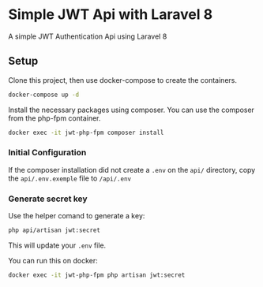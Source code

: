 # Simple JWT Api with Laravel 8

A simple JWT Authentication Api using Laravel 8

## Setup

Clone this project, then use docker-compose to create the containers.

```bash
docker-compose up -d
```

Install the necessary packages using composer. You can use the composer from the php-fpm container.

```bash
docker exec -it jwt-php-fpm composer install
```

### Initial Configuration

If the composer installation did not create a ```.env``` on the ```api/``` directory, copy the ```api/.env.exemple``` file to ```/api/.env```

### Generate secret key

Use the helper comand to generate a key:

```bash
php api/artisan jwt:secret
```

This will update your ```.env``` file.

You can run this on docker:

```bash
docker exec -it jwt-php-fpm php artisan jwt:secret
```
